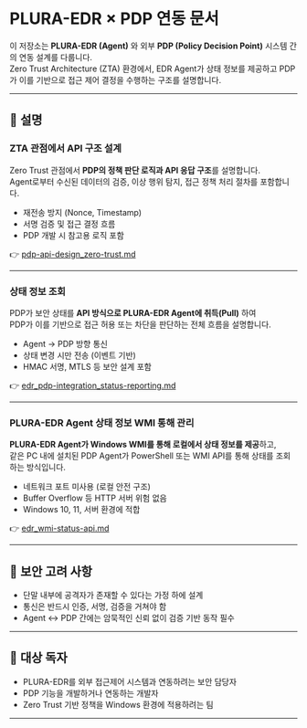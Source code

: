 # PLURA-EDR × PDP 연동 문서

이 저장소는 **PLURA-EDR (Agent)** 와 외부 **PDP (Policy Decision Point)** 시스템 간의 연동 설계를 다룹니다.  
Zero Trust Architecture (ZTA) 환경에서, EDR Agent가 상태 정보를 제공하고 PDP가 이를 기반으로 접근 제어 결정을 수행하는 구조를 설명합니다.

---

## 📄 설명

### ZTA 관점에서 API 구조 설계

Zero Trust 관점에서 **PDP의 정책 판단 로직과 API 응답 구조**를 설명합니다.  
Agent로부터 수신된 데이터의 검증, 이상 행위 탐지, 접근 정책 처리 절차를 포함합니다.

- 재전송 방지 (Nonce, Timestamp)
- 서명 검증 및 접근 결정 흐름
- PDP 개발 시 참고용 로직 포함

👉 [pdp-api-design_zero-trust.md](pdp-api-design_zero-trust.md)

---

### 상태 정보 조회

PDP가 보안 상태를 **API 방식으로 PLURA-EDR Agent에 취득(Pull)** 하여  
PDP가 이를 기반으로 접근 허용 또는 차단을 판단하는 전체 흐름을 설명합니다.

- Agent → PDP 방향 통신
- 상태 변경 시만 전송 (이벤트 기반)
- HMAC 서명, MTLS 등 보안 설계 포함

👉 [edr_pdp-integration_status-reporting.md](edr_pdp-integration_status-reporting.md)

---

### PLURA-EDR Agent 상태 정보 WMI 통해 관리

**PLURA-EDR Agent가 Windows WMI를 통해 로컬에서 상태 정보를 제공**하고,  
같은 PC 내에 설치된 PDP Agent가 PowerShell 또는 WMI API를 통해 상태를 조회하는 방식입니다.

- 네트워크 포트 미사용 (로컬 안전 구조)
- Buffer Overflow 등 HTTP 서버 위험 없음
- Windows 10, 11, 서버 환경에 적합

👉 [edr_wmi-status-api.md](edr_wmi-status-api.md)

---

## 🔐 보안 고려 사항

- 단말 내부에 공격자가 존재할 수 있다는 가정 하에 설계
- 통신은 반드시 인증, 서명, 검증을 거쳐야 함
- Agent ↔ PDP 간에는 암묵적인 신뢰 없이 검증 기반 동작 필수

---

## 📌 대상 독자

- PLURA-EDR를 외부 접근제어 시스템과 연동하려는 보안 담당자
- PDP 기능을 개발하거나 연동하는 개발자
- Zero Trust 기반 정책을 Windows 환경에 적용하려는 팀

---

